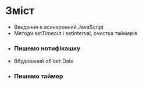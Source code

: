 # Зміст

- Введення в асинхронний JavaScript
- Методи setTimeout і setInterval, очистка таймерів
- ### Пишемо нотифікашку
- Вбудований об'єкт Date
- ### Пишемо таймер
